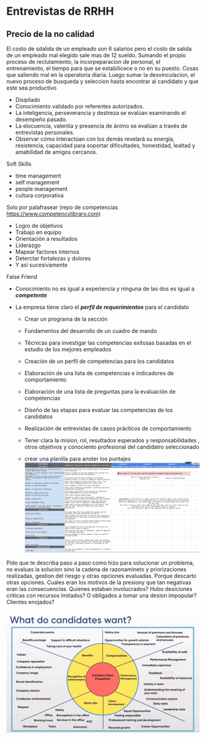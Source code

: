 
# Entrevistas de RRHH

## Precio de la no calidad
El costo de sdalida de un empleado son 6 salarios pero el costo de salida de un empleado mal elegido sale mas de 12 sueldo. 
Sumando el propio proceso de reclutamiento, la incorpeparacion de personal, el entrenamiento, el tiempo para que se estabilicece o no en su puesto. Cosas que saliendo mal en la operatoria diaria.
Luego sumar la desvinculacion, el nuevo proceso de busqueda y seleccion hasta encontrar al candidato y que este sea productivo

- Disipliado
- Conocimiento validado por referentes autorizados.
- La inteligencia, perseverancia y destreza se evalúan examinando el desempeño pasado.
- La elocuencia, valentía y presencia de ánimo se evalúan a través de entrevistas personales.
- Observar cómo interactúan con los demás revelará su energía, resistencia, capacidad para soportar dificultades, honestidad, lealtad y amabilidad de amigos cercanos.

Soft Skills
- time management
- self management
- people management
- cultura corporativa

Solo por palafrasear (repo de competencias https://www.competencylibrary.com)
- Logro de objetivos
- Trabajo en equipo
- Orientación a resultados
- Liderazgo
- Mapear factores internos 
- Deterctar fortalezas y dolores
- Y así sucesivamente

False Friend
- Conocimiento no es igual a experiencia y ninguna de las dos es igual a ***competente***
- La empresa tiene claro el ***perfil de requerimientos*** para el candidato

    - Crear un programa de la sección
    - Fundamentos del desarrollo de un cuadro de mando
    - Técnicas para investigar las competencias exitosas basadas en el estudio de los mejores empleados
    - Creación de un perfil de competencias para los candidatos
    - Elaboración de una lista de competencias e indicadores de comportamiento
    - Elaboración de una lista de preguntas para la evaluación de competencias
    - Diseño de las etapas para evaluar las competencias de los candidatos
    - Realización de entrevistas de casos prácticos de comportamiento
 
    - Tener clara la mision, rol, resultados esperados y responsabilidades , otros objetivos y conociento profesional del candidatro seleccionado
    - crear una planilla para anoter los puntajes
![Alt text of the image](https://github.com/ChorchChorch/RRHH_Entrevistas/blob/main/PlanillaRequerimentos.jpg)

Pide que te describa paso a paso como hizo para solucionar un problema, no evaluas la solucion sino la cadena de razonamineto y priorizaciones realizadas, gestion del riesgo y otras opciones evaluadas. Porque descarto otras opciones.
Cuales eran los motivos de la presiony que tan negativas eran las consecuencias. Quienes estaban involucrados? 
Hubo desiciones criticas con recursos lmitados? O obligados a tomar una desion impopular? Clientes enojados?

![Alt text of the image](https://github.com/ChorchChorch/RRHH_Entrevistas/blob/main/Candidato_Busca.jpg)




